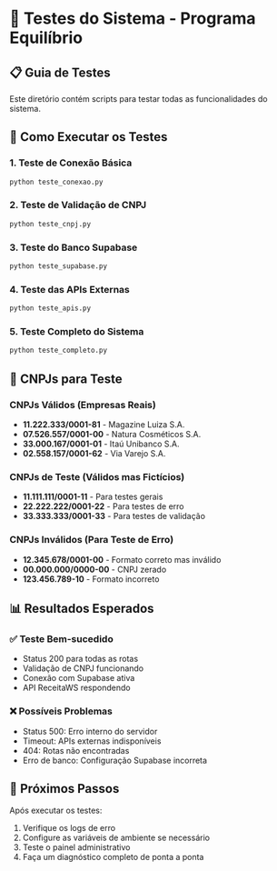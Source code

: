 # 🧪 Testes do Sistema - Programa Equilíbrio

## 📋 Guia de Testes

Este diretório contém scripts para testar todas as funcionalidades do sistema.

## 🔧 Como Executar os Testes

### 1. Teste de Conexão Básica

```bash
python teste_conexao.py
```

### 2. Teste de Validação de CNPJ

```bash
python teste_cnpj.py
```

### 3. Teste do Banco Supabase

```bash
python teste_supabase.py
```

### 4. Teste das APIs Externas

```bash
python teste_apis.py
```

### 5. Teste Completo do Sistema

```bash
python teste_completo.py
```

## 🎯 CNPJs para Teste

### CNPJs Válidos (Empresas Reais)

- **11.222.333/0001-81** - Magazine Luiza S.A.
- **07.526.557/0001-00** - Natura Cosméticos S.A.
- **33.000.167/0001-01** - Itaú Unibanco S.A.
- **02.558.157/0001-62** - Via Varejo S.A.

### CNPJs de Teste (Válidos mas Fictícios)

- **11.111.111/0001-11** - Para testes gerais
- **22.222.222/0001-22** - Para testes de erro
- **33.333.333/0001-33** - Para testes de validação

### CNPJs Inválidos (Para Teste de Erro)

- **12.345.678/0001-00** - Formato correto mas inválido
- **00.000.000/0000-00** - CNPJ zerado
- **123.456.789-10** - Formato incorreto

## 📊 Resultados Esperados

### ✅ Teste Bem-sucedido

- Status 200 para todas as rotas
- Validação de CNPJ funcionando
- Conexão com Supabase ativa
- API ReceitaWS respondendo

### ❌ Possíveis Problemas

- Status 500: Erro interno do servidor
- Timeout: APIs externas indisponíveis
- 404: Rotas não encontradas
- Erro de banco: Configuração Supabase incorreta

## 🚀 Próximos Passos

Após executar os testes:

1. Verifique os logs de erro
2. Configure as variáveis de ambiente se necessário
3. Teste o painel administrativo
4. Faça um diagnóstico completo de ponta a ponta
